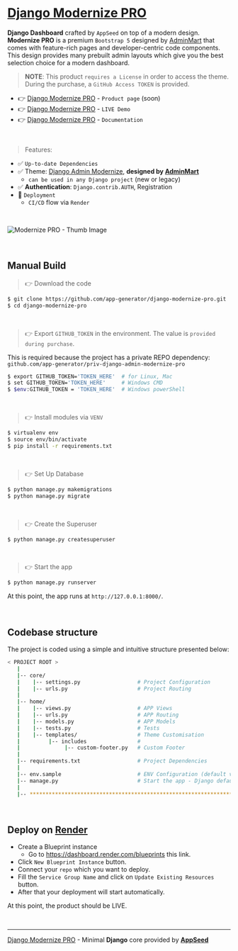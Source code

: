 # [Django Modernize PRO](https://github.com/app-generator/django-modernize-pro)

**Django Dashboard** crafted by `AppSeed` on top of a modern design. **Modernize PRO** is a premium `Bootstrap 5` designed by [AdminMart](https://adminmart.com/?ref=1) that comes with feature-rich pages and developer-centric code components. This design provides many prebuilt admin layouts which give you the best selection choice for a modern dashboard.

> **NOTE**: This product `requires a License` in order to access the theme. During the purchase, a `GitHub Access TOKEN` is provided. 

- 👉 [Django Modernize PRO](#) - `Product page` (soon)
- 👉 [Django Modernize PRO](https://django-modernize-pro.onrender.com/) - `LIVE Demo`
- 👉 [Django Modernize PRO](https://appseed.gitbook.io/django-modernize-pro/) - `Documentation`

<br />

> Features: 

- ✅ `Up-to-date Dependencies`
- ✅ Theme: [Django Admin Modernize](https://github.com/app-generator/django-admin-modernize-pro), **designed by [AdminMart](https://adminmart.com/?ref=1)**
  - `can be used in any Django project` (new or legacy)
- ✅ **Authentication**: `Django.contrib.AUTH`, Registration
- 🚀 `Deployment` 
  - `CI/CD` flow via `Render`

<br />

![Modernize PRO - Thumb Image](https://github.com/app-generator/dummy/assets/51070104/6b1d21c2-5e26-4708-bcc5-7958e7f49d3d)

<br />

## Manual Build 

> 👉 Download the code  

```bash
$ git clone https://github.com/app-generator/django-modernize-pro.git
$ cd django-modernize-pro
```

<br />

> 👉 Export `GITHUB_TOKEN` in the environment. The value is `provided during purchase`. 

This is required because the project has a private REPO dependency: `github.com/app-generator/priv-django-admin-modernize-pro`

```bash
$ export GITHUB_TOKEN='TOKEN_HERE'  # for Linux, Mac
$ set GITHUB_TOKEN='TOKEN_HERE'     # Windows CMD
$ $env:GITHUB_TOKEN = 'TOKEN_HERE'  # Windows powerShell 
```

<br />

> 👉 Install modules via `VENV`  

```bash
$ virtualenv env
$ source env/bin/activate
$ pip install -r requirements.txt
```

<br />

> 👉 Set Up Database

```bash
$ python manage.py makemigrations
$ python manage.py migrate
```

<br />

> 👉 Create the Superuser

```bash
$ python manage.py createsuperuser
```

<br />

> 👉 Start the app

```bash
$ python manage.py runserver
```

At this point, the app runs at `http://127.0.0.1:8000/`. 

<br />

## Codebase structure

The project is coded using a simple and intuitive structure presented below:

```bash
< PROJECT ROOT >
   |
   |-- core/                            
   |    |-- settings.py                  # Project Configuration  
   |    |-- urls.py                      # Project Routing
   |
   |-- home/
   |    |-- views.py                     # APP Views 
   |    |-- urls.py                      # APP Routing
   |    |-- models.py                    # APP Models 
   |    |-- tests.py                     # Tests  
   |    |-- templates/                   # Theme Customisation 
   |         |-- includes                # 
   |              |-- custom-footer.py   # Custom Footer      
   |     
   |-- requirements.txt                  # Project Dependencies
   |
   |-- env.sample                        # ENV Configuration (default values)
   |-- manage.py                         # Start the app - Django default start script
   |
   |-- ************************************************************************
```

<br />

## Deploy on [Render](https://render.com/)

- Create a Blueprint instance
  - Go to https://dashboard.render.com/blueprints this link.
- Click `New Blueprint Instance` button.
- Connect your `repo` which you want to deploy.
- Fill the `Service Group Name` and click on `Update Existing Resources` button.
- After that your deployment will start automatically.

At this point, the product should be LIVE.

<br />

---
[Django Modernize PRO](https://github.com/app-generator/django-modernize-pro) - Minimal **Django** core provided by **[AppSeed](https://appseed.us/)**
